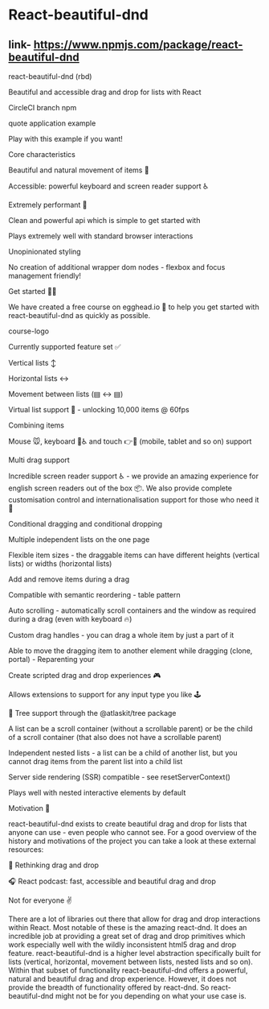 # React-beautiful-dnd
## link- https://www.npmjs.com/package/react-beautiful-dnd


react-beautiful-dnd (rbd)

Beautiful and accessible drag and drop for lists with React

CircleCI branch npm

quote application example

Play with this example if you want!

Core characteristics

Beautiful and natural movement of items 💐

Accessible: powerful keyboard and screen reader support ♿️

Extremely performant 🚀

Clean and powerful api which is simple to get started with

Plays extremely well with standard browser interactions

Unopinionated styling

No creation of additional wrapper dom nodes - flexbox and focus management friendly!

Get started 👩‍🏫

We have created a free course on egghead.io 🥚 to help you get started with react-beautiful-dnd as quickly as possible.

course-logo

Currently supported feature set ✅

Vertical lists ↕

Horizontal lists ↔

Movement between lists (▤ ↔ ▤)

Virtual list support 👾 - unlocking 10,000 items @ 60fps

Combining items

Mouse 🐭, keyboard 🎹♿️ and touch 👉📱 (mobile, tablet and so on) support

Multi drag support

Incredible screen reader support ♿️ - we provide an amazing experience for english screen readers out of the box 📦. We also provide complete customisation control and internationalisation support for those who need it 💖

Conditional dragging and conditional dropping

Multiple independent lists on the one page

Flexible item sizes - the draggable items can have different heights (vertical lists) or widths (horizontal lists)

Add and remove items during a drag

Compatible with semantic <table> reordering - table pattern

Auto scrolling - automatically scroll containers and the window as required during a drag (even with keyboard 🔥)

Custom drag handles - you can drag a whole item by just a part of it

Able to move the dragging item to another element while dragging (clone, portal) - Reparenting your <Draggable />

Create scripted drag and drop experiences 🎮

Allows extensions to support for any input type you like 🕹

🌲 Tree support through the @atlaskit/tree package

A <Droppable /> list can be a scroll container (without a scrollable parent) or be the child of a scroll container (that also does not have a scrollable parent)

Independent nested lists - a list can be a child of another list, but you cannot drag items from the parent list into a child list

Server side rendering (SSR) compatible - see resetServerContext()

Plays well with nested interactive elements by default

Motivation 🤔

react-beautiful-dnd exists to create beautiful drag and drop for lists that anyone can use - even people who cannot see. For a good overview of the history and motivations of the project you can take a look at these external resources:

📖 Rethinking drag and drop

🎧 React podcast: fast, accessible and beautiful drag and drop

Not for everyone ✌️

There are a lot of libraries out there that allow for drag and drop interactions within React. Most notable of these is the amazing react-dnd. It does an incredible job at providing a great set of drag and drop primitives which work especially well with the wildly inconsistent html5 drag and drop feature. react-beautiful-dnd is a higher level abstraction specifically built for lists (vertical, horizontal, movement between lists, nested lists and so on). Within that subset of functionality react-beautiful-dnd offers a powerful, natural and beautiful drag and drop experience. However, it does not provide the breadth of functionality offered by react-dnd. So react-beautiful-dnd might not be for you depending on what your use case is.
